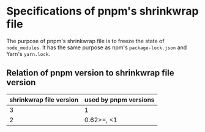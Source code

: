 # Specifications of pnpm's shrinkwrap file

The purpose of pnpm's shrinkwrap file is to freeze the state of `node_modules`. It has the same purpose as npm's `package-lock.json` and Yarn's `yarn.lock`.

## Relation of pnpm version to shrinkwrap file version

| shrinkwrap file version | used by pnpm versions |
| -- | -- |
| 3  | 1  |
| 2  | 0.62>=, <1 |
